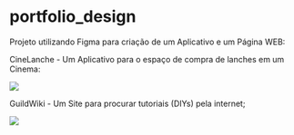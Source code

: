# portfolio_design

Projeto utilizando Figma para criação de um Aplicativo e um Página WEB:

CineLanche - Um Aplicativo para o espaço de compra de lanches em um Cinema:

<img src="https://github.com/victorfxz/portfolio_design/blob/main/Fluxo/CineLanche.gif?raw=true" />

GuildWiki - Um Site para procurar tutoriais (DIYs) pela internet;

<img src="https://github.com/victorfxz/portfolio_design/blob/main/Fluxo/DIY.gif?raw=true" />
